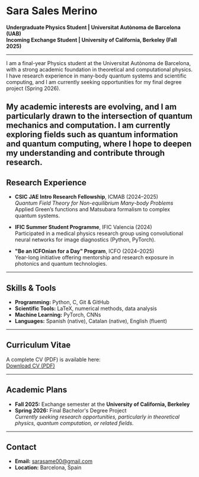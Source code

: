 # Sara Sales Merino

**Undergraduate Physics Student | Universitat Autònoma de Barcelona (UAB)**  
**Incoming Exchange Student | University of California, Berkeley (Fall 2025)**

---

I am a final-year Physics student at the Universitat Autònoma de Barcelona, with a strong academic foundation in theoretical and computational physics. I have research experience in many-body quantum systems and scientific computing, and I am currently seeking opportunities for my final degree project (Spring 2026).

My academic interests are evolving, and I am particularly drawn to the intersection of **quantum mechanics and computation**. I am currently exploring fields such as **quantum information and quantum computing**, where I hope to deepen my understanding and contribute through research. 
---

## Research Experience

- **CSIC JAE Intro Research Fellowship**, ICMAB (2024–2025)  
  *Quantum Field Theory for Non-equilibrium Many-body Problems*  
  Applied Green’s functions and Matsubara formalism to complex quantum systems.

- **IFIC Summer Student Programme**, IFIC Valencia (2024)  
  Participated in a medical physics research group using convolutional neural networks for image diagnostics (Python, PyTorch).

- **"Be an ICFOnian for a Day" Program**, ICFO (2024–2025)  
  Year-long initiative offering mentorship and research exposure in photonics and quantum technologies.

---

## Skills & Tools

- **Programming:** Python, C, Git & GitHub  
- **Scientific Tools:** LaTeX, numerical methods, data analysis  
- **Machine Learning:** PyTorch, CNNs  
- **Languages:** Spanish (native), Catalan (native), English (fluent)

---

## Curriculum Vitae

A complete CV (PDF) is available here:  
[Download CV (PDF)](https://github.com/sarasame00/resume/raw/main/cv2025.pdf
)

---

## Academic Plans

- **Fall 2025:** Exchange semester at the **University of California, Berkeley**
- **Spring 2026:** Final Bachelor's Degree Project  
  *Currently seeking research opportunities, particularly in theoretical physics, quantum computation, or related fields.*

---

## Contact

- **Email:** sarasame00@gmail.com  
- **Location:** Barcelona, Spain  

